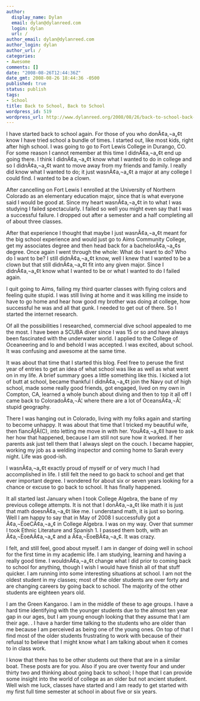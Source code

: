```yaml
---
author:
  display_name: Dylan
  email: dylan@dylanreed.com
  login: dylan
  url: /
author_email: dylan@dylanreed.com
author_login: dylan
author_url: /
categories:
- Awesome
comments: []
date: "2008-08-26T12:44:36Z"
date_gmt: 2008-08-26 18:44:36 -0500
published: true
status: publish
tags:
- School
title: Back to School, Back to School
wordpress_id: 519
wordpress_url: http://www.dylanreed.org/2008/08/26/back-to-school-back-to-school/
---
```


I have started back to school again. For those of you who donÃ¢a‚¬a„¢t know I have tried school a bundle of times. I started out, like most kids, right after high school. I was going to go to Fort Lewis College in Durango, CO. For some reason I cannot remember at this time I didnÃ¢a‚¬a„¢t end up going there. I think I didnÃ¢a‚¬a„¢t know what I wanted to do in college and so I didnÃ¢a‚¬a„¢t want to move away from my friends and family. I really did know what I wanted to do; it just wasnÃ¢a‚¬a„¢t a major at any college I could find. I wanted to be a clown.

After cancelling on Fort Lewis I enrolled at the University of Northern Colorado as an elementary education major, since that is what everyone said I would be good at. Since my heart wasnÃ¢a‚¬a„¢t in to what I was studying I failed spectacularly. I failed so well you might even say that I was a successful failure. I dropped out after a semester and a half completing all of about three classes.

After that experience I thought that maybe I just wasnÃ¢a‚¬a„¢t meant for the big school experience and would just go to Aims Community College, get my associates degree and then head back for a bachelorÃ¢a‚¬a„¢s degree. Once again I went through the whole: What do I want to do? Who do I want to be? I still didnÃ¢a‚¬a„¢t know, well I knew that I wanted to be a clown but that still didnÃ¢a‚¬a„¢t fit into any given major. Since I didnÃ¢a‚¬a„¢t know what I wanted to be or what I wanted to do I failed again.

I quit going to Aims, failing my third quarter classes with flying colors and feeling quite stupid. I was still living at home and it was killing me inside to have to go home and hear how good my brother was doing at college, how successful he was and all that gunk. I needed to get out of there. So I started the internet research.

Of all the possibilities I researched, commercial dive school appealed to me the most. I have been a SCUBA diver since I was 15 or so and have always been fascinated with the underwater world. I applied to the College of Oceaneering and lo and behold I was accepted. I was excited, about school. It was confusing and awesome at the same time.

It was about that time that I started this blog. Feel free to peruse the first year of entries to get an idea of what school was like as well as what went on in my life. A brief summary goes a little something like this. I kicked a lot of butt at school, became thankful I didnÃ¢a‚¬a„¢t join the Navy out of high school, made some really good friends, got engaged, lived on my own in Compton, CA, learned a whole bunch about diving and then to top it all off I came back to ColoradoÃ¢a‚¬Â¦ where there are a lot of OceansÃ¢a‚¬Â¦ stupid geography.

There I was hanging out in Colorado, living with my folks again and starting to become unhappy. It was about that time that I tricked my beautiful wife, then fiancÃƒÂ(C), into letting me move in with her. YouÃ¢a‚¬a„¢ll have to ask her how that happened, because I am still not sure how it worked. If her parents ask just tell them that I always slept on the couch. I became happier, working my job as a welding inspector and coming home to Sarah every night. Life was good-ish.

I wasnÃ¢a‚¬a„¢t exactly proud of myself or of very much I had accomplished in life. I still felt the need to go back to school and get that ever important degree. I wondered for about six or seven years looking for a chance or excuse to go back to school. It has finally happened.

It all started last January when I took College Algebra, the bane of my previous college attempts. It is not that I donÃ¢a‚¬a„¢t like math it is just that math doesnÃ¢a‚¬a„¢t like me. I understand math, it is just so boring. Well I am happy to say that in May of 2008 I successfully got a Ã¢a‚¬ËoeCÃ¢a‚¬a„¢ in College Algebra. I was on my way. Over that summer I took Ethnic Literature and Spanish 1. I passed them both, with an Ã¢a‚¬ËoeAÃ¢a‚¬a„¢ and a Ã¢a‚¬ËoeBÃ¢a‚¬a„¢. It was crazy.

I felt, and still feel, good about myself. I am in danger of doing well in school for the first time in my academic life. I am studying, learning and having a really good time. I wouldnÃ¢a‚¬a„¢t change what I did prior to coming back to school for anything, though I wish I would have finish all of that stuff quicker. I am running into some interesting situations at school. I am not the oldest student in my classes; most of the older students are over forty and are changing careers by going back to school. The majority of the other students are eighteen years old. 

I am the Green Kangaroo. I am in the middle of these to age groups. I have a hard time identifying with the younger students due to the almost ten year gap in our ages, but I am young enough looking that they assume that I am their age. .  I have a harder time talking to the students who are older than me because I am perceived as being one of the young ones. On top of that I find most of the older students frustrating to work with because of their refusal to believe that I might know what I am talking about when it comes to in class work.

I know that there has to be other students out there that are in a similar boat. These posts are for you. Also if you are over twenty four and under thirty two and thinking about going back to school; I hope that I can provide some insight into the world of college as an older but not ancient student. Well wish me luck, classes have started and I am ready to get started with my first full time semester at school in about five or six years.
